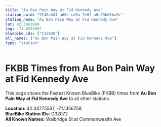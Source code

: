 ```yaml
---
title: "Au Bon Pain Way at Fid Kennedy Ave"
station_uuid: "9140a341-a60e-cd9a-7e82-a6c73b61ba9c"
station_name: "Au Bon Pain Way at Fid Kennedy Ave"
lat: 42.3461009
lng: -71.0291997
bluebike_ids: ["C32026"]
all_names: ["Au Bon Pain Way at Fid Kennedy Ave"]
type: "station"
---
```


# FKBB Times from Au Bon Pain Way at Fid Kennedy Ave

This page shows the Fastest Known BlueBike (FKBB) times from **Au Bon Pain Way at Fid Kennedy Ave** to all other stations.

**Location:** 42.34775567, -71.1356758  
**BlueBike Station IDs:** D32072  
**All Known Names:** Walbridge St at Commonwealth Ave

